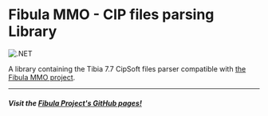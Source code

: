 # Fibula MMO - CIP files parsing Library

![.NET](https://github.com/fibula-mmo/fibula-parsing-cip/workflows/.NET/badge.svg)

A library containing the Tibia 7.7 CipSoft files parser compatible with  [the Fibula MMO project](https://github.com/fibula-mmo).

---

##### Visit the [Fibula Project's GitHub pages!](https://fibula-mmo.github.io/)
